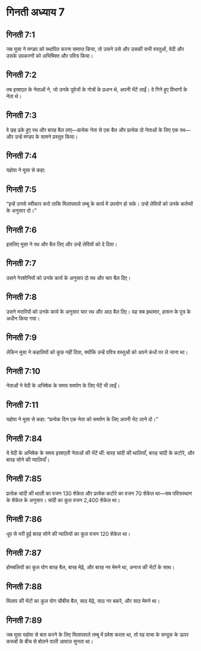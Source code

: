 # गिनती अध्याय 7

## गिनती 7:1
जब मूसा ने मण्डप को स्थापित करना समाप्त किया, तो उसने उसे और उसकी सभी वस्तुओं, वेदी और उसके उपकरणों को अभिषिक्त और पवित्र किया।

## गिनती 7:2
तब इस्राएल के नेताओं ने, जो उनके पूर्वजों के गोत्रों के प्रधान थे, अपनी भेंटें लाईं। वे गिने हुए विभागों के नेता थे।

## गिनती 7:3
वे छह ढके हुए रथ और बारह बैल लाए—प्रत्येक नेता से एक बैल और प्रत्येक दो नेताओं के लिए एक रथ—और उन्हें मण्डप के सामने प्रस्तुत किया।

## गिनती 7:4
यहोवा ने मूसा से कहा:

## गिनती 7:5
“इन्हें उनसे स्वीकार करो ताकि मिलापवाले तम्बू के कार्य में उपयोग हो सके। उन्हें लेवियों को उनके कर्तव्यों के अनुसार दो।”

## गिनती 7:6
इसलिए मूसा ने रथ और बैल लिए और उन्हें लेवियों को दे दिया।

## गिनती 7:7
उसने गेरशोनियों को उनके कार्य के अनुसार दो रथ और चार बैल दिए।

## गिनती 7:8
उसने मरारियों को उनके कार्य के अनुसार चार रथ और आठ बैल दिए। यह सब इथामार, हारून के पुत्र के अधीन किया गया।

## गिनती 7:9
लेकिन मूसा ने कहातियों को कुछ नहीं दिया, क्योंकि उन्हें पवित्र वस्तुओं को अपने कंधों पर ले जाना था।

## गिनती 7:10
नेताओं ने वेदी के अभिषेक के समय समर्पण के लिए भेंटें भी लाईं।

## गिनती 7:11
यहोवा ने मूसा से कहा: “प्रत्येक दिन एक नेता को समर्पण के लिए अपनी भेंट लाने दो।”

## गिनती 7:84
ये वेदी के अभिषेक के समय इस्राएली नेताओं की भेंटें थीं: बारह चांदी की थालियाँ, बारह चांदी के कटोरे, और बारह सोने की प्यालियाँ।

## गिनती 7:85
प्रत्येक चांदी की थाली का वजन 130 शेकेल और प्रत्येक कटोरे का वजन 70 शेकेल था—सब पवित्रस्थान के शेकेल के अनुसार। चांदी का कुल वजन 2,400 शेकेल था।

## गिनती 7:86
धूप से भरी हुई बारह सोने की प्यालियों का कुल वजन 120 शेकेल था।

## गिनती 7:87
होमबलियों का कुल योग बारह बैल, बारह मेढ़े, और बारह नर मेमने था, अनाज की भेंटों के साथ।

## गिनती 7:88
मिलाप की भेंटों का कुल योग चौबीस बैल, साठ मेढ़े, साठ नर बकरे, और साठ मेमने था।

## गिनती 7:89
जब मूसा यहोवा से बात करने के लिए मिलापवाले तम्बू में प्रवेश करता था, तो वह वाचा के सन्दूक के ऊपर करूबों के बीच से बोलने वाली आवाज़ सुनता था।
